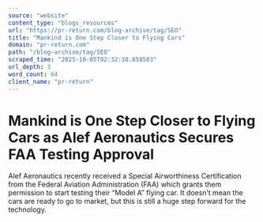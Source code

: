 ```yaml
---
source: "website"
content_type: "blogs_resources"
url: "https://pr-return.com/blog-archive/tag/SEO"
title: "Mankind is One Step Closer to Flying Cars"
domain: "pr-return.com"
path: "/blog-archive/tag/SEO"
scraped_time: "2025-10-05T02:32:38.858503"
url_depth: 3
word_count: 64
client_name: "pr-return"
---
```


# Mankind is One Step Closer to Flying Cars as Alef Aeronautics Secures FAA Testing Approval

Alef Aeronautics recently received a Special Airworthiness Certification from the Federal Aviation Administration (FAA) which grants them permission to start testing their “Model A” flying car. It doesn’t mean the cars are ready to go to market, but this is still a huge step forward for the technology.